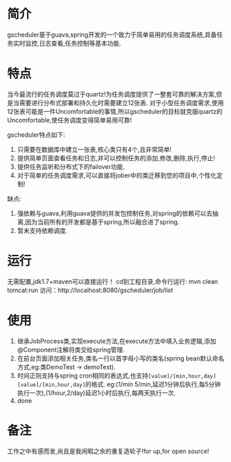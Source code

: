 # 简介
gscheduler基于guava,spring开发的一个致力于简单易用的任务调度系统,具备任务实时监控,日志查看,任务控制等基本功能.

# 特点
当今最流行的任务调度莫过于quartz!为任务调度提供了一整套可靠的解决方案,但是当需要进行分布式部署和持久化时需要建立12张表.
对于小型任务调度需求,使用12张表可能是一件Uncomfortable的事情,所以gscheduler的目标就克服quartz的Uncomfortable,使任务调度变得简单易用可靠!

gscheduler特点如下:
1. 只需要在数据库中建立一张表,核心类只有4个,且非常简单!
2. 提供简单页面查看任务和日志,并可以控制任务的添加,修改,删除,执行,停止!
3. 提供任务监听和分布式下的failover功能.
4. 对于简单的任务调度需求,可以直接将jober中的类迁移到您的项目中,个性化定制!


缺点:
1. 强依赖与guava,利用guava提供的并发包控制任务,对spring的依赖可以去抽离,因为当前所有的开发都是基于spring,所以融合进了spring.
2. 暂未支持依赖调度.

# 运行
无需配置,jdk1.7+maven可以直接运行！
cd到工程目录,命令行运行: mvn clean tomcat:run
访问：http://localhost:8080/gscheduler/job/list

# 使用
1. 继承JobProcess类,实现execute方法,在execute方法中填入业务逻辑,添加@Component注解将类交给spring管理.
2. 在前台页面添加相关任务,类名一行以首字母小写的类名(spring bean默认命名方式,eg:类DemoTest -> demoTest).
3. 时间正则支持与spring cron相同的表达式,也支持`[value]/[min,hour,day] [value]/[min,hour,day]`的格式.
eg:(1/min 5/min,延迟1分钟后执行,每5分钟执行一次),(1/hour,2/day)延迟1小时后执行,每两天执行一次.
4. done


# 备注
工作之中有感而发,尚且是我闲暇之余的重复造轮子!for up,for open source!